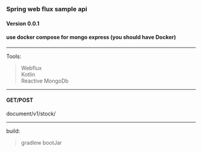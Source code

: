 ### Spring web flux sample api
#### Version 0.0.1

#### use docker compose for mongo express (you should have Docker)
---
Tools: 
> Webflux  
> Kotlin  
> Reactive MongoDb  

---  

#### GET/POST 
document/v1/stock/

--- 
build:  
> gradlew bootJar